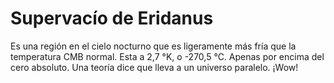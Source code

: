 # Supervacío de Eridanus

Es una región en el cielo nocturno que es ligeramente más fría que la
temperatura CMB normal. Esta a 2,7 °K, o -270,5 °C. Apenas por encima del cero
absoluto. Una teoría dice que lleva a un universo paralelo. ¡Wow!
